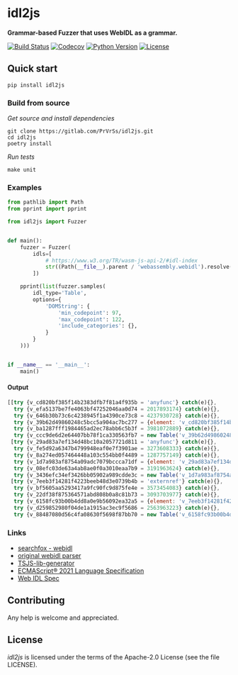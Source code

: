 # idl2js

**Grammar-based Fuzzer that uses WebIDL as a grammar.**

[![Build Status](https://github.com/PrVrSs/idl2js/workflows/test/badge.svg?branch=master&event=push)](https://github.com/PrVrSs/idl2js/actions?query=workflow%3Atest)
[![Codecov](https://img.shields.io/codecov/c/github/PrVrSs/idl2js)](https://codecov.io/gh/PrVrSs/idl2js)
[![Python Version](https://img.shields.io/badge/python-3.10%20|%203.11-blue)](https://www.python.org/)
[![License](https://img.shields.io/cocoapods/l/A)](https://github.com/PrVrSs/idl2js/blob/master/LICENSE)


## Quick start

```shell script
pip install idl2js
```


### Build from source

*Get source and install dependencies*
```shell script
git clone https://gitlab.com/PrVrSs/idl2js.git
cd idl2js
poetry install
```

*Run tests*
```shell script
make unit
```


### Examples

```python
from pathlib import Path
from pprint import pprint

from idl2js import Fuzzer


def main():
    fuzzer = Fuzzer(
        idls=[
            # https://www.w3.org/TR/wasm-js-api-2/#idl-index
            str((Path(__file__).parent / 'webassembly.webidl').resolve()),
        ])

    pprint(list(fuzzer.samples(
        idl_type='Table',
        options={
            'DOMString': {
                'min_codepoint': 97,
                'max_codepoint': 122,
                'include_categories': {},
            }
        }
    )))


if __name__ == '__main__':
    main()

```


#### Output

```js
[[try {v_cd820bf385f14b2383dfb7f81a4f935b = 'anyfunc'} catch(e){},
  try {v_efa5137be7fe4063bf47252046aa0d74 = 2017893174} catch(e){},
  try {v_646b30b73c6c4238945f1a4390ce73c8 = 4237930728} catch(e){},
  try {v_39b62d49860248c5bcc5a904ac7bc277 = {element: 'v_cd820bf385f14b2383dfb7f81a4f935b', initial: 'v_efa5137be7fe4063bf47252046aa0d74', maximum: 'v_646b30b73c6c4238945f1a4390ce73c8'}} catch(e){},
  try {v_ba1287fff1984465ad2ec78abb6c5b3f = 3981072889} catch(e){},
  try {v_ccc9de6d2e64407bb78f1ca330563fb7 = new Table('v_39b62d49860248c5bcc5a904ac7bc277', 'v_ba1287fff1984465ad2ec78abb6c5b3f')} catch(e){}],
 [try {v_29ad83a7ef134d48bc10a2057721d811 = 'anyfunc'} catch(e){},
  try {v_fe5d92a6347b4799948eaf0e7f3901ae = 3273608333} catch(e){},
  try {v_8a274ed057464448a103c554bb0f4489 = 1287757149} catch(e){},
  try {v_1d7a983af8754a09adc7079bccca71df = {element: 'v_29ad83a7ef134d48bc10a2057721d811', initial: 'v_fe5d92a6347b4799948eaf0e7f3901ae', maximum: 'v_8a274ed057464448a103c554bb0f4489'}} catch(e){},
  try {v_08efc03de63a4ab8ae0f0a3010eaa7b9 = 3191963624} catch(e){},
  try {v_3436efc34ef3426bb05902a989cdde3c = new Table('v_1d7a983af8754a09adc7079bccca71df', 'v_08efc03de63a4ab8ae0f0a3010eaa7b9')} catch(e){}],
 [try {v_7eeb3f14281f4223beeb48d3e0739b4b = 'externref'} catch(e){},
  try {v_bf5605aa5293417a9fc90fc9d875fe4e = 3573454083} catch(e){},
  try {v_22df38f875364571abd808b0a8c81b73 = 3093703977} catch(e){},
  try {v_6158fc93b00b4dd8a0e9b56092ea32a5 = {element: 'v_7eeb3f14281f4223beeb48d3e0739b4b', initial: 'v_bf5605aa5293417a9fc90fc9d875fe4e', maximum: 'v_22df38f875364571abd808b0a8c81b73'}} catch(e){},
  try {v_d259852980f04de1a1915ac3ec9f5686 = 2563963223} catch(e){},
  try {v_88487080d56c4fa08630f5698f87bb70 = new Table('v_6158fc93b00b4dd8a0e9b56092ea32a5', 'v_d259852980f04de1a1915ac3ec9f5686')} catch(e){}]]
```


### Links

* [searchfox - webidl](https://searchfox.org/mozilla-central/source/dom/webidl)
* [original webidl parser](https://github.com/w3c/webidl2.js)
* [TSJS-lib-generator](https://github.com/microsoft/TSJS-lib-generator/tree/master/inputfiles/idl)
* [ECMAScript® 2021 Language Specification](https://tc39.es/ecma262/)
* [Web IDL Spec](https://webidl.spec.whatwg.org/)


## Contributing

Any help is welcome and appreciated.


## License

*idl2js* is licensed under the terms of the Apache-2.0 License (see the file LICENSE).
